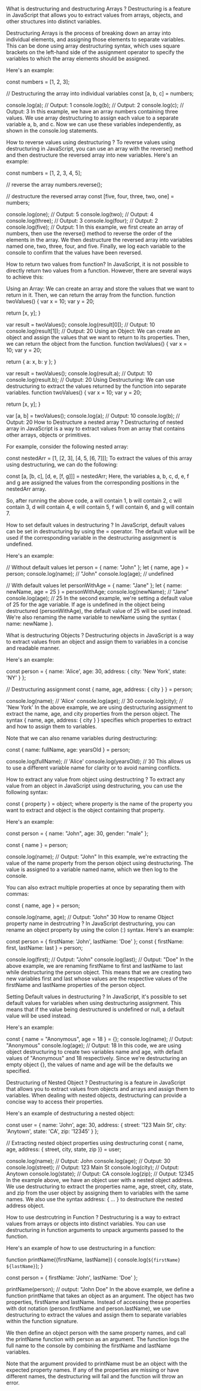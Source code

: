 What is destructuring and destructuring Arrays ?
Destructuring is a feature in JavaScript that allows you to extract values from arrays, objects, and other structures into distinct variables.

Destructuring Arrays is the process of breaking down an array into individual elements, and assigning those elements to separate variables. This can be done using array destructuring syntax, which uses square brackets on the left-hand side of the assignment operator to specify the variables to which the array elements should be assigned.

Here's an example:

const numbers = [1, 2, 3];

// Destructuring the array into individual variables
const [a, b, c] = numbers;

console.log(a); // Output: 1
console.log(b); // Output: 2
console.log(c); // Output: 3
In this example, we have an array numbers containing three values. We use array destructuring to assign each value to a separate variable a, b, and c. Now we can use these variables independently, as shown in the console.log statements.

How to reverse values using destructuring ?
To reverse values using destructuring in JavaScript, you can use an array with the reverse() method and then destructure the reversed array into new variables. Here's an example:

const numbers = [1, 2, 3, 4, 5];

// reverse the array
numbers.reverse();

// destructure the reversed array
const [five, four, three, two, one] = numbers;

console.log(one); // Output: 5
console.log(two); // Output: 4
console.log(three); // Output: 3
console.log(four); // Output: 2
console.log(five); // Output: 1
In this example, we first create an array of numbers, then use the reverse() method to reverse the order of the elements in the array. We then destructure the reversed array into variables named one, two, three, four, and five. Finally, we log each variable to the console to confirm that the values have been reversed.

How to return two values from function?
In JavaScript, it is not possible to directly return two values from a function. However, there are several ways to achieve this:

Using an Array: We can create an array and store the values that we want to return in it. Then, we can return the array from the function.
function twoValues() {
  var x = 10;
  var y = 20;

  return [x, y];
}

var result = twoValues();
console.log(result[0]); // Output: 10
console.log(result[1]); // Output: 20
Using an Object: We can create an object and assign the values that we want to return to its properties. Then, we can return the object from the function.
function twoValues() {
  var x = 10;
  var y = 20;

  return { 
    a: x, 
    b: y 
  };
}

var result = twoValues();
console.log(result.a); // Output: 10
console.log(result.b); // Output: 20
Using Destructuring: We can use destructuring to extract the values returned by the function into separate variables.
function twoValues() {
  var x = 10;
  var y = 20;

  return [x, y];
}

var [a, b] = twoValues();
console.log(a); // Output: 10
console.log(b); // Output: 20
How to Destructure a nested array ?
Destructuring of nested array in JavaScript is a way to extract values from an array that contains other arrays, objects or primitives.

For example, consider the following nested array:

const nestedArr = [1, [2, 3], [4, 5, [6, 7]]];
To extract the values of this array using destructuring, we can do the following:

const [a, [b, c], [d, e, [f, g]]] = nestedArr;
Here, the variables a, b, c, d, e, f and g are assigned the values from the corresponding positions in the nestedArr array.

So, after running the above code, a will contain 1, b will contain 2, c will contain 3, d will contain 4, e will contain 5, f will contain 6, and g will contain 7.

How to set default values in destructuring ?
In JavaScript, default values can be set in destructuring by using the = operator. The default value will be used if the corresponding variable in the destructuring assignment is undefined.

Here's an example:

// Without default values
let person = { name: "John" };
let { name, age } = person;
console.log(name); // "John"
console.log(age); // undefined

// With default values
let personWithAge = { name: "Jane" };
let { name: newName, age = 25 } = personWithAge;
console.log(newName); // "Jane"
console.log(age); // 25
In the second example, we're setting a default value of 25 for the age variable. If age is undefined in the object being destructured (personWithAge), the default value of 25 will be used instead. We're also renaming the name variable to newName using the syntax { name: newName }.

What is destructuring Objects ?
Destructuring objects in JavaScript is a way to extract values from an object and assign them to variables in a concise and readable manner.

Here's an example:

const person = {
  name: 'Alice',
  age: 30,
  address: {
    city: 'New York',
    state: 'NY'
  }
};

// Destructuring assignment
const { name, age, address: { city } } = person;

console.log(name); // 'Alice'
console.log(age); // 30
console.log(city); // 'New York'
In the above example, we are using destructuring assignment to extract the name, age, and city properties from the person object. The syntax { name, age, address: { city } } specifies which properties to extract and how to assign them to variables.

Note that we can also rename variables during destructuring:

const { name: fullName, age: yearsOld } = person;

console.log(fullName); // 'Alice'
console.log(yearsOld); // 30
This allows us to use a different variable name for clarity or to avoid naming conflicts.

How to extract any value from object using destructring ?
To extract any value from an object in JavaScript using destructuring, you can use the following syntax:

const { property } = object;
where property is the name of the property you want to extract and object is the object containing that property.

Here's an example:

const person = {
  name: "John",
  age: 30,
  gender: "male"
};

const { name } = person;

console.log(name); // Output: "John"
In this example, we're extracting the value of the name property from the person object using destructuring. The value is assigned to a variable named name, which we then log to the console.

You can also extract multiple properties at once by separating them with commas:

const { name, age } = person;

console.log(name, age); // Output: "John" 30
How to rename Object property name in destrcutring ?
In JavaScript destructuring, you can rename an object property by using the colon (:) syntax. Here's an example:

const person = { firstName: 'John', lastName: 'Doe' };
const { firstName: first, lastName: last } = person;

console.log(first); // Output: "John"
console.log(last); // Output: "Doe"
In the above example, we are renaming firstName to first and lastName to last while destructuring the person object. This means that we are creating two new variables first and last whose values are the respective values of the firstName and lastName properties of the person object.

Setting Default values in destructuring ?
In JavaScript, it's possible to set default values for variables when using destructuring assignment. This means that if the value being destructured is undefined or null, a default value will be used instead.

Here's an example:

const { name = "Anonymous", age = 18 } = {};
console.log(name); // Output: "Anonymous"
console.log(age); // Output: 18
In this code, we are using object destructuring to create two variables name and age, with default values of "Anonymous" and 18 respectively. Since we're destructuring an empty object {}, the values of name and age will be the defaults we specified.

Destructuring of Nested Object ?
Destructuring is a feature in JavaScript that allows you to extract values from objects and arrays and assign them to variables. When dealing with nested objects, destructuring can provide a concise way to access their properties.

Here's an example of destructuring a nested object:

const user = {
  name: 'John',
  age: 30,
  address: {
    street: '123 Main St',
    city: 'Anytown',
    state: 'CA',
    zip: '12345'
  }
};

// Extracting nested object properties using destructuring
const { name, age, address: { street, city, state, zip }} = user;

console.log(name); // Output: John
console.log(age); // Output: 30
console.log(street); // Output: 123 Main St
console.log(city); // Output: Anytown
console.log(state); // Output: CA
console.log(zip); // Output: 12345
In the example above, we have an object user with a nested object address. We use destructuring to extract the properties name, age, street, city, state, and zip from the user object by assigning them to variables with the same names. We also use the syntax address: { ... } to destructure the nested address object.

How to use destrcutring in Function ?
Destructuring is a way to extract values from arrays or objects into distinct variables. You can use destructuring in function arguments to unpack arguments passed to the function.

Here's an example of how to use destructuring in a function:

function printName({firstName, lastName}) {
  console.log(`${firstName} ${lastName}`);
}

const person = { firstName: 'John', lastName: 'Doe' };

printName(person); // output: "John Doe"
In the above example, we define a function printName that takes an object as an argument. The object has two properties, firstName and lastName. Instead of accessing these properties with dot notation (person.firstName and person.lastName), we use destructuring to extract the values and assign them to separate variables within the function signature.

We then define an object person with the same property names, and call the printName function with person as an argument. The function logs the full name to the console by combining the firstName and lastName variables.

Note that the argument provided to printName must be an object with the expected property names. If any of the properties are missing or have different names, the destructuring will fail and the function will throw an error.